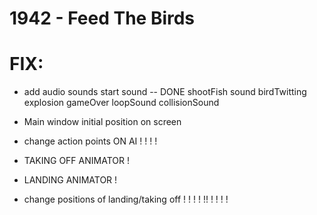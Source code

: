 # 1942 - Feed The Birds

# FIX:

- add audio sounds
	start sound -- DONE
	shootFish sound
	birdTwitting
	explosion
	gameOver
	loopSound
	collisionSound
    
- Main window initial position on screen

- change action points ON AI ! ! ! !

- TAKING OFF ANIMATOR  !
- LANDING ANIMATOR     ! 

- change positions of landing/taking off ! ! ! ! !! ! ! ! !